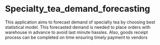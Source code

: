 # Specialty_tea_demand_forecasting
This application aims to forecast demand of specialty tea by choosing best statistical model. This forecasted demand is needed to place orders with warehouse in advance to avoid last minute hassles. Also, goods receipt process can be completed on time ensuring timely payment to vendors
